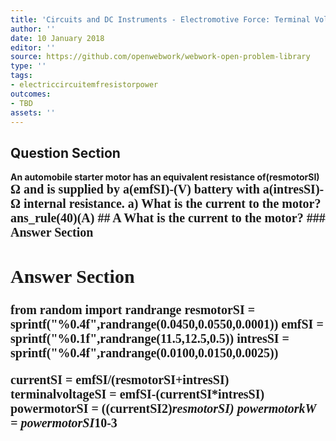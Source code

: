 ```yaml
---
title: 'Circuits and DC Instruments - Electromotive Force: Terminal Voltage'
author: ''
date: 10 January 2018
editor: ''
source: https://github.com/openwebwork/webwork-open-problem-library
type: ''
tags:
- electriccircuitemfresistorpower
outcomes:
- TBD
assets: ''
---
```


## Question Section 

<b>
An automobile starter motor has an equivalent resistance of(resmotorSI) <span style="font-family: 'Times'; font-size: 20px";>&Omega;<span> and is supplied by a(emfSI)-(V) battery with a(intresSI)-<span style="font-family: 'Times'; font-size: 20px";>&Omega;<span> internal resistance.
a) What is the current to the motor?
ans_rule(40)(A)
## A
What is the current to the motor?
### Answer Section


## Answer Section

from random import randrange
resmotorSI = sprintf("%0.4f",randrange(0.0450,0.0550,0.0001))
emfSI = sprintf("%0.1f",randrange(11.5,12.5,0.5))
intresSI = sprintf("%0.4f",randrange(0.0100,0.0150,0.0025))

currentSI = emfSI/(resmotorSI+intresSI)
terminalvoltageSI = emfSI-(currentSI*intresSI)
powermotorSI = ((currentSI**2)*resmotorSI)
powermotorkW = powermotorSI*10**-3